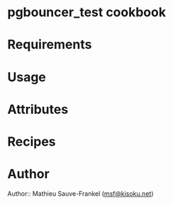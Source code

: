 # pgbouncer_test cookbook

# Requirements

# Usage

# Attributes

# Recipes

# Author

Author:: Mathieu Sauve-Frankel (<msf@kisoku.net>)
